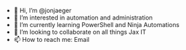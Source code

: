 - 👋 Hi, I’m @jonjaeger
- 👀 I’m interested in automation and administration 
- 🌱 I’m currently learning PowerShell and Ninja Automations
- 💞️ I’m looking to collaborate on all things Jax IT
- 📫 How to reach me: Email

<!---
jonjaeger/jonjaeger is a ✨ special ✨ repository because its `README.md` (this file) appears on your GitHub profile.
You can click the Preview link to take a look at your changes.
--->
